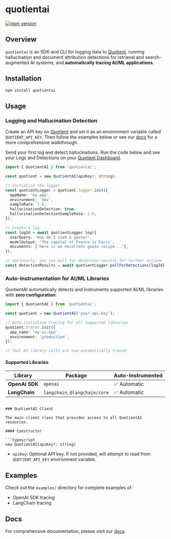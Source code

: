 # quotientai

[![npm version](https://img.shields.io/npm/v/quotientai)](https://www.npmjs.com/package/quotientai)

## Overview

`quotientai` is an SDK and CLI for logging data to [Quotient](https://quotientai.co), running hallucination and document attribution detections for retrieval and search-augmented AI systems, and **automatically tracing AI/ML applications**.

## Installation

```bash
npm install quotientai
```

## Usage

### Logging and Hallucination Detection

Create an API key on [Quotient](https://app.quotientai.co) and set it as an environment variable called `QUOTIENT_API_KEY`. Then follow the examples below or see our [docs](https://docs.quotientai.co) for a more comprehensive walkthrough.

Send your first log and detect hallucinations. Run the code below and see your Logs and Detections on your [Quotient Dashboard](https://app.quotientai.co/dashboard).

```typescript
import { QuotientAI } from 'quotientai';

const quotient = new QuotientAI(apiKey?: string);

// initialize the logger
const quotientLogger = quotient.logger.init({
  appName: 'my-app',
  environment: 'dev',
  sampleRate: 1.0,
  hallucinationDetection: true,
  hallucinationDetectionSampleRate: 1.0,
});

// create a log
const logId = await quotientLogger.log({
  userQuery: 'How do I cook a goose?',
  modelOutput: 'The capital of France is Paris',
  documents: ['Here is an excellent goose recipe...'],
});

// optionally, you can poll for detection results for further actions
const detectionResults = await quotientLogger.pollForDetections(logId);
```

### Auto-Instrumentation for AI/ML Libraries

QuotientAI automatically detects and instruments supported AI/ML libraries with **zero configuration**:

```typescript
import { QuotientAI } from 'quotientai';

const quotient = new QuotientAI('your-api-key');

// Auto-initialize tracing for all supported libraries
quotient.tracer.init({
  app_name: 'my-ai-app',
  environment: 'production',
});

// Your AI library calls are now automatically traced
```

#### Supported Libraries

| Library        | Package                        | Auto-Instrumented |
| -------------- | ------------------------------ | ----------------- |
| **OpenAI SDK** | `openai`                       | ✅ Automatic      |
| **LangChain**  | `langchain`, `@langchain/core` | ✅ Automatic      |

````

### QuotientAI Client

The main client class that provides access to all QuotientAI resources.

#### Constructor

```typescript
new QuotientAI(apiKey?: string)
````

- `apiKey`: Optional API key. If not provided, will attempt to read from `QUOTIENT_API_KEY` environment variable.

## Examples

Check out the `examples/` directory for complete examples of:

- OpenAI SDK tracing
- LangChain tracing

## Docs

For comprehensive documentation, please visit our [docs](https://docs.quotientai.co).
